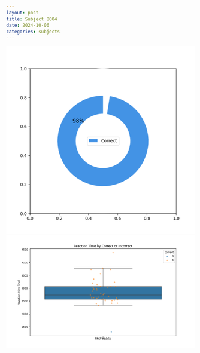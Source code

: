 ```yaml
---
layout: post
title: Subject 8004
date: 2024-10-06
categories: subjects
---
```


![](data/8004/run-5/8004_DSST_acc_{sub}.png)
![](data/8004/run-5/8004_DSST_rt.png)
